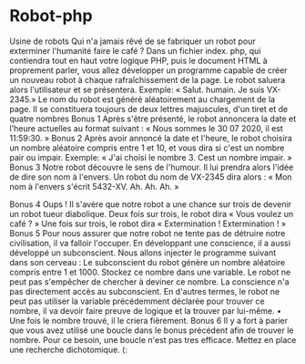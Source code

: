 # Robot-php

Usine de robots 
Qui n'a jamais rêvé de se fabriquer un robot pour exterminer l'humanité faire le café ?
Dans un fichier index. php, qui contiendra tout en haut votre logique PHP, puis le document HTML à proprement parler, vous allez développer
un programme capable de créer un nouveau robot à chaque rafraîchissement de la page. Le robot saluera alors l'utilisateur et se
présentera. Exemple:
« Salut. humain. Je suis VX-2345.»
Le nom du robot est généré aléatoirement au chargement de la page. Il se constituera toujours de deux lettres majuscules, d'un tiret et de
quatre nombres
Bonus 1
Après s'être présenté, le robot annoncera la date et l'heure actuelles au format suivant :
« Nous sommes le 30 07 2020, il est 11:59:30. »
Bonus 2
Après avoir annoncé la date et l'heure, le robot choisira un nombre aléatoire compris entre 1 et 10, et vous dira si c'est un nombre pair ou
impair. Exemple:
« J'ai choisi le nombre 3. Cest un nombre impair. »
Bonus 3
Notre robot découvre le sens de l'humour. Il lui prendra alors l'idée de dire son nom à l'envers. Un robot du nom de VX-2345 dira alors :
« Mon nom à l'envers s'écrit 5432-XV. Ah. Ah. Ah. »

Bonus 4
Oups ! Il s'avère que notre robot a une chance sur trois de devenir un robot tueur diabolique.
Deux fois sur trois, le robot dira « Vous voulez un café ? »
Une fois sur trois, le robot dira « Extermination ! Extermination ! »
Bonus 5
Pour nous assurer que notre robot ne tente pas de détruire notre civilisation, il va falloir l'occuper.
En développant une conscience, il a aussi développé un subconscient. Nous allons injecter le programme suivant dans son cerveau :
Le subconscient du robot génère un nombre aléatoire compris entre 1 et 1000. Stockez ce nombre dans une variable.
Le robot ne peut pas s'empêcher de chercher à deviner ce nombre. La conscience n'a pas directement accès au subconscient. En
d'autres termes, le robot ne peut pas utiliser la variable précédemment déclarée pour trouver ce nombre, il va devoir faire preuve de
logique et la trouver par lui-même.
• Une fois le nombre trouvé, il le criera fièrement.
Bonus 6
Il y a fort à parier que vous avez utilisé une boucle dans le bonus précédent afin de trouver le nombre. Pour ce besoin, une boucle n'est pas
tres efficace. Mettez en place une recherche dichotomique. (: